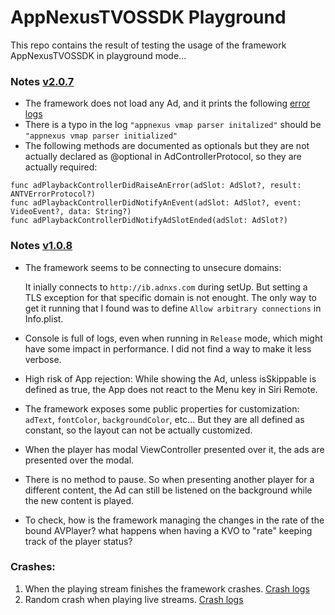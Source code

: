 # AppNexusTVOSSDK Playground

This repo contains the result of testing the usage of the framework AppNexusTVOSSDK in playground mode...

### Notes [v2.0.7](https://github.com/dcordero/AppNexusTVOSSDK-Playground/releases/tag/v2.0.7)
- The framework does not load any Ad, and it prints the following [error logs](error_v2_0_7.log)
- There is a typo in the log `"appnexus vmap parser initalized"` should be `"appnexus vmap parser initialized"`
- The following methods are documented as optionals but they are not actually declared as @optional in AdControllerProtocol, so they are actually required: 

```
func adPlaybackControllerDidRaiseAnError(adSlot: AdSlot?, result: ANTVErrorProtocol?) 
func adPlaybackControllerDidNotifyAnEvent(adSlot: AdSlot?, event: VideoEvent?, data: String?) 
func adPlaybackControllerDidNotifyAdSlotEnded(adSlot: AdSlot?)
```
### Notes [v1.0.8](https://github.com/dcordero/AppNexusTVOSSDK-Playground/releases/tag/v1.0.8)
- The framework seems to be connecting to unsecure domains:

   It inially connects to `http://ib.adnxs.com` during setUp. But setting a TLS exception for that specific domain is not enought. The only way to get it running that I found was to define `Allow arbitrary connections` in Info.plist.

- Console is full of logs, even when running in `Release` mode, which might have some impact in performance. I did not find a way to make it less verbose.
- High risk of App rejection: While showing the Ad, unless isSkippable is defined as true, the App does not react to the Menu key in Siri Remote.
- The framework exposes some public properties for customization: `adText`, `fontColor`, `backgroundColor`, etc... But they are all defined as constant, so the layout can not be actually customized.
- When the player has modal ViewController presented over it, the ads are presented over the modal.
- There is no method to pause. So when presenting another player for a different content, the Ad can still be listened on the background while the new content is played.
- To check, how is the framework managing the changes in the rate of the bound AVPlayer? what happens when having a KVO to "rate" keeping track of the player status?

### Crashes:
1. When the playing stream finishes the framework crashes. [Crash logs](crash1.log)
2. Random crash when playing live streams. [Crash logs](crash2.log)

